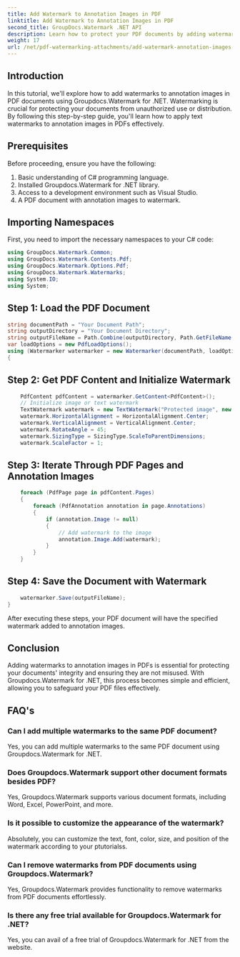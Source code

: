 ```yaml
---
title: Add Watermark to Annotation Images in PDF
linktitle: Add Watermark to Annotation Images in PDF
second_title: GroupDocs.Watermark .NET API
description: Learn how to protect your PDF documents by adding watermarks to annotation images using Groupdocs.Watermark for .NET.
weight: 17
url: /net/pdf-watermarking-attachments/add-watermark-annotation-images-pdf/
---
```

## Introduction
In this tutorial, we'll explore how to add watermarks to annotation images in PDF documents using Groupdocs.Watermark for .NET. Watermarking is crucial for protecting your documents from unauthorized use or distribution. By following this step-by-step guide, you'll learn how to apply text watermarks to annotation images in PDFs effectively.
## Prerequisites
Before proceeding, ensure you have the following:
1. Basic understanding of C# programming language.
2. Installed Groupdocs.Watermark for .NET library.
3. Access to a development environment such as Visual Studio.
4. A PDF document with annotation images to watermark.

## Importing Namespaces
First, you need to import the necessary namespaces to your C# code:
```csharp
using GroupDocs.Watermark.Common;
using GroupDocs.Watermark.Contents.Pdf;
using GroupDocs.Watermark.Options.Pdf;
using GroupDocs.Watermark.Watermarks;
using System.IO;
using System;
```
## Step 1: Load the PDF Document
```csharp
string documentPath = "Your Document Path";
string outputDirectory = "Your Document Directory";
string outputFileName = Path.Combine(outputDirectory, Path.GetFileName(documentPath));
var loadOptions = new PdfLoadOptions();
using (Watermarker watermarker = new Watermarker(documentPath, loadOptions))
{
```
## Step 2: Get PDF Content and Initialize Watermark
```csharp
    PdfContent pdfContent = watermarker.GetContent<PdfContent>();
    // Initialize image or text watermark
    TextWatermark watermark = new TextWatermark("Protected image", new Font("Arial", 8));
    watermark.HorizontalAlignment = HorizontalAlignment.Center;
    watermark.VerticalAlignment = VerticalAlignment.Center;
    watermark.RotateAngle = 45;
    watermark.SizingType = SizingType.ScaleToParentDimensions;
    watermark.ScaleFactor = 1;
```
## Step 3: Iterate Through PDF Pages and Annotation Images
```csharp
    foreach (PdfPage page in pdfContent.Pages)
    {
        foreach (PdfAnnotation annotation in page.Annotations)
        {
            if (annotation.Image != null)
            {
                // Add watermark to the image
                annotation.Image.Add(watermark);
            }
        }
    }
```
## Step 4: Save the Document with Watermark
```csharp
    watermarker.Save(outputFileName);
}
```
After executing these steps, your PDF document will have the specified watermark added to annotation images.

## Conclusion
Adding watermarks to annotation images in PDFs is essential for protecting your documents' integrity and ensuring they are not misused. With Groupdocs.Watermark for .NET, this process becomes simple and efficient, allowing you to safeguard your PDF files effectively.
## FAQ's
### Can I add multiple watermarks to the same PDF document?
Yes, you can add multiple watermarks to the same PDF document using Groupdocs.Watermark for .NET.
### Does Groupdocs.Watermark support other document formats besides PDF?
Yes, Groupdocs.Watermark supports various document formats, including Word, Excel, PowerPoint, and more.
### Is it possible to customize the appearance of the watermark?
Absolutely, you can customize the text, font, color, size, and position of the watermark according to your ptutorialss.
### Can I remove watermarks from PDF documents using Groupdocs.Watermark?
Yes, Groupdocs.Watermark provides functionality to remove watermarks from PDF documents effortlessly.
### Is there any free trial available for Groupdocs.Watermark for .NET?
Yes, you can avail of a free trial of Groupdocs.Watermark for .NET from the website.
